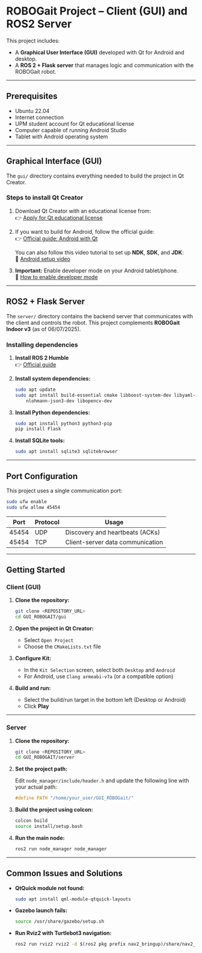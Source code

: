 
# ROBOGait Project – Client (GUI) and ROS2 Server

This project includes:

- A **Graphical User Interface (GUI)** developed with Qt for Android and desktop.
- A **ROS 2 + Flask server** that manages logic and communication with the ROBOGait robot.

---

## Prerequisites

- Ubuntu 22.04
- Internet connection
- UPM student account for Qt educational license
- Computer capable of running Android Studio
- Tablet with Android operating system

---

## Graphical Interface (GUI)

The `gui/` directory contains everything needed to build the project in Qt Creator.

### Steps to install Qt Creator

1. Download Qt Creator with an educational license from:  
   👉 [Apply for Qt educational license](https://www.qt.io/qt-educational-license#application)

2. If you want to build for Android, follow the official guide:  
   👉 [Official guide: Android with Qt](https://doc.qt.io/qt-6/android-getting-started.html)

   You can also follow this video tutorial to set up **NDK**, **SDK**, and **JDK**:  
   🎥 [Android setup video](https://www.youtube.com/watch?v=7U6Q7xG8N70)

3. **Important:** Enable developer mode on your Android tablet/phone.  
   🎥 [How to enable developer mode](https://youtu.be/f91wxQdP8Ak?si=0kSbNOwmc2m3rqNe)

---

## ROS2 + Flask Server

The `server/` directory contains the backend server that communicates with the client and controls the robot. This project complements **ROBOGait Indoor v3** (as of 06/07/2025).

### Installing dependencies

1. **Install ROS 2 Humble**  
   👉 [Official guide](https://docs.ros.org/en/humble/Installation/Ubuntu-Install-Debs.html)

2. **Install system dependencies:**

   ```bash
   sudo apt update
   sudo apt install build-essential cmake libboost-system-dev libyaml-cpp-dev \
       nlohmann-json3-dev libopencv-dev
   ```

3. **Install Python dependencies:**

   ```bash
   sudo apt install python3 python3-pip
   pip install Flask
   ```

4. **Install SQLite tools:**

   ```bash
   sudo apt install sqlite3 sqlitebrowser
   ```

---

## Port Configuration

This project uses a single communication port:

```bash
sudo ufw enable
sudo ufw allow 45454
```

| Port  | Protocol | Usage                               |
|-------|----------|--------------------------------------|
| 45454 | UDP      | Discovery and heartbeats (ACKs)      |
| 45454 | TCP      | Client-server data communication     |

---

## Getting Started

### Client (GUI)

1. **Clone the repository:**

   ```bash
   git clone <REPOSITORY_URL>
   cd GUI_ROBOGAIT/gui
   ```

2. **Open the project in Qt Creator:**

   - Select `Open Project`
   - Choose the `CMakeLists.txt` file

3. **Configure Kit:**

   - In the `Kit Selection` screen, select both `Desktop` and `Android`
   - For Android, use `Clang armeabi-v7a` (or a compatible option)

4. **Build and run:**

   - Select the build/run target in the bottom left (Desktop or Android)
   - Click **Play**

---

### Server

1. **Clone the repository:**

   ```bash
   git clone <REPOSITORY_URL>
   cd GUI_ROBOGAIT/server
   ```

2. **Set the project path:**

   Edit `node_manager/include/header.h` and update the following line with your actual path:

   ```cpp
   #define PATH "/home/your_user/GUI_ROBOGait/"
   ```

3. **Build the project using colcon:**

   ```bash
   colcon build
   source install/setup.bash
   ```

4. **Run the main node:**

   ```bash
   ros2 run node_manager node_manager
   ```

---

## Common Issues and Solutions

- **QtQuick module not found:**

   ```bash
   sudo apt install qml-module-qtquick-layouts
   ```

- **Gazebo launch fails:**

   ```bash
   source /usr/share/gazebo/setup.sh
   ```

- **Run Rviz2 with Turtlebot3 navigation:**

   ```bash
   ros2 run rviz2 rviz2 -d $(ros2 pkg prefix nav2_bringup)/share/nav2_bringup/rviz/nav2_default_view.rviz
   ```
